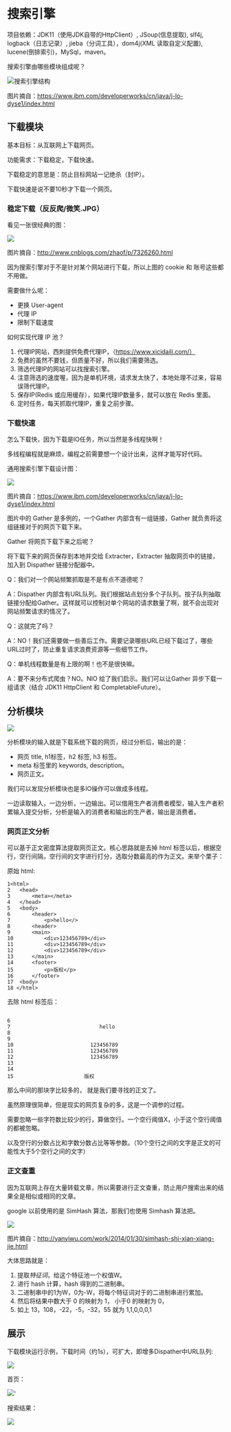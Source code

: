 # 搜索引擎

项目依赖：JDK11（使用JDK自带的HttpClient）, JSoup(信息提取), slf4j, logback（日志记录）, jieba（分词工具），dom4j(XML 读取自定义配置), lucene(倒排索引)，MySql，maven。

搜索引擎由哪些模块组成呢？

![搜索引擎结构](./img/搜索引擎整体结构.gif)

图片摘自：https://www.ibm.com/developerworks/cn/java/j-lo-dyse1/index.html

## 下载模块

基本目标：从互联网上下载网页。

功能需求：下载稳定，下载快速。

下载稳定的意思是：防止目标网站一记绝杀（封IP）。

下载快速是说不要10秒才下载一个网页。

### 稳定下载（反反爬/微笑.JPG）

看见一张很经典的图：

![](./img/爬虫攻防.png)

图片摘自：http://www.cnblogs.com/zhaof/p/7326260.html

因为搜索引擎对于不是针对某个网站进行下载，所以上图的 cookie 和 账号这些都不用做。

需要做什么呢：

* 更换 User-agent
* 代理 IP
* 限制下载速度

如何实现代理 IP 池？

1. 代理IP网站，西刺提供免费代理IP，（https://www.xicidaili.com/）
2. 免费的虽然不要钱，但质量不好，所以我们需要筛选。
3. 筛选代理IP的网站可以找搜索引擎。
4. 注意筛选的速度喔，因为是单机环境，请求发太快了，本地处理不过来，容易误筛代理IP。
5. 保存IP(Redis 或应用缓存），如果代理IP数量多，就可以放在 Redis 里面。
6. 定时任务，每天抓取代理IP，重复之前步骤。

### 下载快速

怎么下载快，因为下载是IO任务，所以当然是多线程快啊！

多线程编程就是麻烦，编程之前需要想一个设计出来，这样才能写好代码。

通用搜索引擎下载设计图：

![](./img/Spider设计.gif)

图片摘自：https://www.ibm.com/developerworks/cn/java/j-lo-dyse1/index.html

图片中的 Gather 是多例的，一个Gather 内部含有一组链接，Gather 就负责将这组链接对于的网页下载下来。

Gather 将网页下载下来之后呢？

将下载下来的网页保存到本地并交给 Extracter，Extracter 抽取网页中的链接，加入到 Dispather 链接分配器中。

Q：我们对一个网站频繁抓取是不是有点不道德呢？

A：Dispather 内部含有URL队列。我们根据站点划分多个子队列。按子队列抽取链接分配给Gather。这样就可以控制对单个网站的请求数量了啊，就不会出现对网站频繁请求的情况了。

Q：这就完了吗？

A：NO！我们还需要做一些善后工作。需要记录哪些URL已经下载过了，哪些URL过时了，防止重复请求浪费资源等一些细节工作。

Q：单机线程数量是有上限的啊！也不是很快嘛。

A：要不来分布式爬虫？NO。NIO 给了我们启示。我们可以让Gather 异步下载一组请求（结合 JDK11 HttpClient 和 CompletableFuture）。

## 分析模块

![](./img/分析.png)

分析模块的输入就是下载系统下载的网页，经过分析后，输出的是：

* 网页 title, h1标签，h2 标签, h3 标签。
* meta 标签里的 keywords, description。
* 网页正文。

我们可以发现分析模块也是多IO操作可以做成多线程。

一边读取输入，一边分析，一边输出。可以借用生产者消费者模型，输入生产者积累输入提交分析，分析是输入的消费者和输出的生产者，输出是消费者。

### 网页正文分析

可以基于正文密度算法提取网页正文。核心思路就是去掉 html 标签以后，根据空行，空行间隔，空行间的文字进行打分，选取分数最高的作为正文。来举个栗子：

原始 html:

```
1<html>
2	<head>
3		<meta></meta>
4	</head>
5	<body>
6		<header>
7			<p>hello</>
8		<header>
9		<main>
10			<div>123456789</div>
11			<div>123456789</div>
12			<div>123456789</div>
13		</main>
14		<footer>
15			<p>版权</p>
16		</footer>
17	<body>
18 </html>
```

去除 html 标签后：

```

6
7                             hello
8
9
10                         123456789
11                         123456789
12                         123456789
13
14
15                       版权

```

那么中间的那块字比较多的， 就是我们要寻找的正文了。

虽然原理很简单，但是现实的网页复杂的多，这是一个调参的过程。

需要忽略一些字符数比较少的行，算做空行。一个空行阈值X，小于这个空行阈值的都被忽略。

以及空行的分数占比和字数分数占比等等参数。（10个空行之间的文字是正文的可能性大于5个空行之间的文字）

### 正文查重

因为互联网上存在大量转载文章，所以需要进行正文查重，防止用户搜索出来的结果全是相似或相同的文章。

google 以前使用的是 SimHash 算法，那我们也使用 Simhash 算法把。

![](./img/simhash.jpg)

图片摘自：http://yanyiwu.com/work/2014/01/30/simhash-shi-xian-xiang-jie.html

大体思路就是：

1. 提取*特征词*，给这个特征池一个权值W。
2. 进行 hash 计算，hash 得到的二进制串。
3. 二进制串中的1为W，0为-W，将每个特征词对于的二进制串进行累加。
4. 然后将结果中数大于 0 的映射为 1， 小于0 的映射为 0，
5. 如上 13，108，-22，-5，-32，55 就为 1,1,0,0,0,1

## 展示

下载模块运行示例，下载时间（约1s），可扩大，即增多Dispather中URL队列:

![](./img/download.png)

首页：

![](./img/index.png)'

搜索结果：

![](./img/search_python.png)




